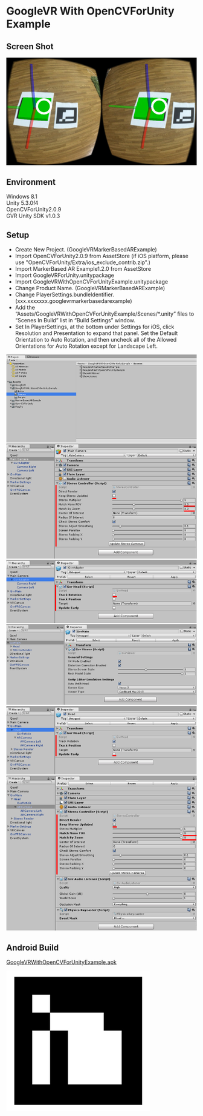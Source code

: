 ﻿GoogleVR With OpenCVForUnity Example
====================

Screen Shot
-----
![ScreenShot.jpg](ScreenShot.jpg)


Environment
-----
Windows 8.1  
Unity 5.3.0f4  
OpenCVForUnity2.0.9  
GVR Unity SDK v1.0.3


Setup
-----
* Create New Project. (GoogleVRMarkerBasedARExample)
* Import OpenCVForUnity2.0.9 from AssetStore (if iOS platform, please use "OpenCVForUnity/Extra/ios_exclude_contrib.zip".)  
* Import MarkerBased AR Example1.2.0 from AssetStore  
* Import GoogleVRForUnity.unitypackage  
* Import GoogleVRWithOpenCVForUnityExample.unitypackage 
* Change Product Name. (GoogleVRMarkerBasedARExample)  
* Change PlayerSettings.bundleIdentifier. (xxx.xxxxxxx.googlevrmarkerbasedarexample)  
* Add the “Assets/GoogleVRWithOpenCVForUnityExample/Scenes/*.unity” files to “Scenes In Build” list in “Build Settings” window.
* Set In PlayerSettings, at the bottom under Settings for iOS, click Resolution and Presentation to expand that panel. Set the Default Orientation to Auto Rotation, and then uncheck all of the Allowed Orientations for Auto Rotation except for Landscape Left.

![ProjectWindow.jpg](ProjectWindow.jpg)  
![MainCamera_Inspector.jpg](MainCamera_Inspector.jpg)  
![GvrAdaptor_Inspector.jpg](GvrAdaptor_Inspector.jpg)  
![GvrMain_Inspector.jpg](GvrMain_Inspector.jpg)  
![GvrMain_Head_Inspector.jpg](GvrMain_Head_Inspector.jpg)  
![ARCamera_Inspector.jpg](ARCamera_Inspector.jpg)  


Android Build
-----
[GoogleVRWithOpenCVForUnityExample.apk](GoogleVRWithOpenCVForUnityExample.apk)

![marker.png](marker.png) 

